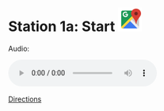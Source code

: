 
# Station 1a: Start <a href="https://www.google.com/maps/dir/?api=1&travelmode=walking&destination=47.7975537,13.0211666"><img src="assets/google-maps.svg" width="48" height="48"></a>

Audio: 

<audio controls>
  <source src="https://github.com/kipppunkte/kipppunkte/raw/gh-pages/assets/1a_Start.mp3" type="audio/mpeg">
  Your browser does not support the audio tag.
</audio>


[Directions](https://www.google.com/maps/dir/?api=1&travelmode=walking&destination=47.7975537,13.0211666)